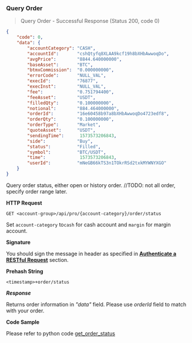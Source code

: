 ###
### Query Order

> Query Order - Successful Response (Status 200, code 0)

```json
{
    "code": 0,
    "data": {
        "accountCategory": "CASH",
        "accountId":       "cshQtyfq8XLAA9kcf19h8bXHbAwwoqDo",
        "avgPrice":        "8844.640000000",
        "baseAsset":       "BTC",
        "btmxCommission":  "0.000000000",        
        "errorCode":       "NULL_VAL",
        "execId":          "76877",
        "execInst":        "NULL_VAL",
        "fee":             "0.751794400",
        "feeAsset":        "USDT",
        "filledQty":       "0.100000000",
        "notional":        "884.464000000",
        "orderId":         "16e60458b97a8bXHbAwwoqDo4723edf8",
        "orderQty":        "0.100000000",
        "orderType":       "Market",
        "quoteAsset":      "USDT",
        "sendingTime":      1573573206843,
        "side":            "Buy",
        "status":          "Filled",
        "symbol":          "BTC/USDT",
        "time":             1573573206843,
        "userId":          "mNeGB66kTS3n1TOkrRSd2txkMYWNYXGO"
    }
}
```

Query order status, either open or history order. //TODO: not all order, specify order range later.

**HTTP Request**

`GET <account-group>/api/pro/{account-category}/order/status`

Set `account-category` to`cash` for cash account and `margin` for margin account. 

**Signature**

You should sign the message in header as specified in [**Authenticate a RESTful Request**](#signing-a-Request) section.

**Prehash String**

`<timestamp>+order/status`

***Response***

Returns order information in *"data"* field. Please use *orderId* field to match with your order.

**Code Sample**

Please refer to python code [get_order_status](https://github.com/gdm-exchange/bitmax-api-demo/blob/master/python/query_order.py)
